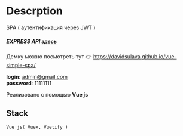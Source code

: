 # Descrption
SPA ( аутентификация через JWT )

##### EXPRESS API [здесь](https://github.com/DavidSulava/BackEndApiExpressWithSessions/tree/jwt-v)

Демку можно посмотреть тут 👉 https://davidsulava.github.io/vue-simple-spa/

__login__: admin@gmail.com\
__password__: 11111111

Реализовано с помощью __Vue js__

## Stack
```
Vue js( Vuex, Vuetify )

```